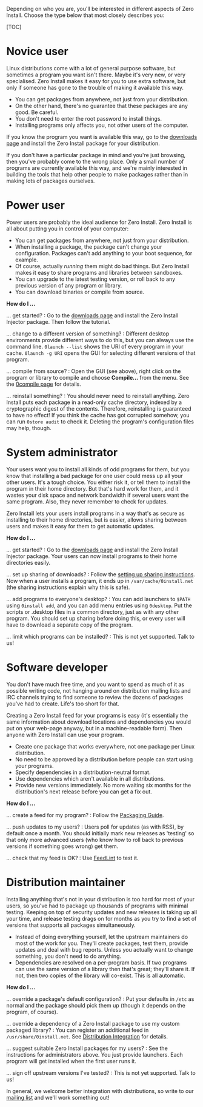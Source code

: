 Depending on who you are, you'll be interested in different aspects of Zero Install. Choose the type below that most closely describes you:

[TOC]

# Novice user

Linux distributions come with a lot of general purpose software, but sometimes a program you want isn't there. Maybe it's very new, or very specialised. Zero Install makes it easy for you to use extra software, but only if someone has gone to the trouble of making it available this way.

-   You can get packages from anywhere, not just from your distribution.
-   On the other hand, there's no guarantee that these packages are any good. Be careful.
-   You don't need to enter the root password to install things.
-   Installing programs only affects you, not other users of the computer.

If you know the program you want is available this way, go to the [downloads page](http://0install.net/injector.html) and install the Zero Install package for your distribution.

If you don't have a particular package in mind and you're just browsing, then you've probably come to the wrong place. Only a small number of programs are currently available this way, and we're mainly interested in building the tools that help other people to make packages rather than in making lots of packages ourselves.

# Power user

Power users are probably the ideal audience for Zero Install. Zero Install is all about putting you in control of your computer:

-   You can get packages from anywhere, not just from your distribution.
-   When installing a package, the package can't change your configuration. Packages can't add anything to your boot sequence, for example.
-   Of course, actually _running_ them might do bad things. But Zero Install makes it easy to share programs and libraries between sandboxes.
-   You can upgrade to the latest testing version, or roll back to any previous version of any program or library.
-   You can download binaries or compile from source.

**How do I ...**

... get started?
: Go to the [downloads page](http://0install.net/injector.html) and install the Zero Install Injector package. Then follow the tutorial.

... change to a different version of something?
: Different desktop environments provide different ways to do this, but you can always use the command line. `0launch --list` shows the URI of every program in your cache. `0launch -g URI` opens the GUI for selecting different versions of that program.

... compile from source?
: Open the GUI (see above), right click on the program or library to compile and choose **Compile...** from the menu. See the [0compile page](http://0install.net/0compile.html) for details.

... reinstall something?
: You should never need to reinstall anything. Zero Install puts each package in a read-only cache directory, indexed by a cryptographic digest of the contents. Therefore, reinstalling is guaranteed to have no effect! If you think the cache has got corrupted somehow, you can run `0store audit` to check it. Deleting the program's configuration files may help, though.

# System administrator

Your users want you to install all kinds of odd programs for them, but you know that installing a bad package for one user could mess up all your other users. It's a tough choice. You either risk it, or tell them to install the program in their home directory. But that's hard work for them, and it wastes your disk space and network bandwidth if several users want the same program. Also, they never remember to check for updates.

Zero Install lets your users install programs in a way that's as secure as installing to their home directories, but is easier, allows sharing between users and makes it easy for them to get automatic updates.

**How do I ...**

... get started?
: Go to the [downloads page](http://0install.net/injector.html) and install the Zero Install Injector package. Your users can now install programs to their home directories easily.

... set up sharing of downloads?
: Follow the [setting up sharing instructions](details/sharing.md). Now when a user installs a program, it ends up in `/var/cache/0install.net` (the sharing instructions explain why this is safe).

... add programs to everyone's desktop?
: You can add launchers to `$PATH` using `0install add`, and you can add menu entries using `0desktop`. Put the scripts or .desktop files in a common directory, just as with any other program. You should set up sharing before doing this, or every user will have to download a separate copy of the program.

... limit which programs can be installed?
: This is not yet supported. Talk to us!

# Software developer

You don't have much free time, and you want to spend as much of it as possible writing code, not hanging around on distribution mailing lists and IRC channels trying to find someone to review the dozens of packages you've had to create. Life's too short for that.

Creating a Zero Install feed for your programs is easy (it's essentially the same information about download locations and dependencies you would put on your web-page anyway, but in a machine-readable form). Then anyone with Zero Install can use your program.

-   Create one package that works everywhere, not one package per Linux distribution.
-   No need to be approved by a distribution before people can start using your programs.
-   Specify dependencies in a distribution-neutral format.
-   Use dependencies which aren't available in all distributions.
-   Provide new versions immediately. No more waiting six months for the distribution's next release before you can get a fix out.

**How do I ...**

... create a feed for my program?
: Follow the [Packaging Guide](packaging/index.md).

... push updates to my users?
: Users poll for updates (as with RSS), by default once a month. You should initially mark new releases as 'testing' so that only more advanced users (who know how to roll back to previous versions if something goes wrong) get them.

... check that my feed is OK?
: Use [FeedLint](tools/feedlint.md) to test it.

# Distribution maintainer

Installing anything that's not in your distribution is too hard for most of your users, so you've had to package up thousands of programs with minimal testing. Keeping on top of security updates and new releases is taking up all your time, and release testing drags on for months as you try to find a set of versions that supports all packages simultaneously.

-   Instead of doing everything yourself, let the upstream maintainers do most of the work for you. They'll create packages, test them, provide updates and deal with bug reports. Unless you actually want to change something, you don't need to do anything.
-   Dependencies are resolved on a per-program basis. If two programs can use the same version of a library then that's great; they'll share it. If not, then two copies of the library will co-exist. This is all automatic.

**How do I ...**

... override a package's default configuration?
: Put your defaults in `/etc` as normal and the package should pick them up (though it depends on the program, of course).

... override a dependency of a Zero Install package to use my custom packaged library?
: You can register an additional feed in `/usr/share/0install.net`. See [Distribution Integration](details/distribution-integration.md) for details.

... suggest suitable Zero Install packages for my users?
: See the instructions for administrators above. You just provide launchers. Each program will get installed when the first user runs it.

... sign off upstream versions I've tested?
: This is not yet supported. Talk to us!

In general, we welcome better integration with distributions, so write to our [mailing list](http://0install.net/support.html#lists) and we'll work something out!
